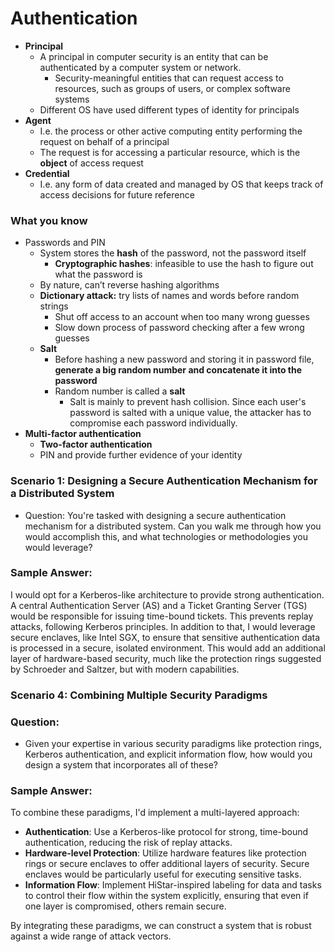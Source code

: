 # Authentication

* **Principal**
    * A principal in computer security is an entity that can be authenticated by a computer system or network.
      * Security-meaningful entities that can request access to resources, such as groups of users, or complex software systems
    * Different OS have used different types of identity for principals
* **Agent**
    * I.e. the process or other active computing entity performing the request on behalf of a principal
    * The request is for accessing a particular resource, which is the **object** of access request
* **Credential**
    * I.e. any form of data created and managed by OS that keeps track of access decisions for future reference

### What you know

* Passwords and PIN
    * System stores the **hash** of the password, not the password itself
        * **Cryptographic hashes**: infeasible to use the hash to figure out what the password is
    * By nature, can’t reverse hashing algorithms
    * **Dictionary attack:** try lists of names and words before random strings
        * Shut off access to an account when too many wrong guesses
        * Slow down process of password checking after a few wrong guesses
    * **Salt**
        * Before hashing a new password and storing it in password file, **generate a big random number and concatenate it into the password**
        * Random number is called a **salt**
          * Salt is mainly to prevent hash collision. Since each user's password is salted with a unique value, the attacker has to compromise each password individually.
* **Multi-factor authentication**
    * **Two-factor authentication**
    * PIN and provide further evidence of your identity


### Scenario 1: Designing a Secure Authentication Mechanism for a Distributed System

* Question:
You're tasked with designing a secure authentication mechanism for a distributed system. Can you walk me through how you would accomplish this, and what technologies or methodologies you would leverage?

### Sample Answer:

I would opt for a Kerberos-like architecture to provide strong authentication. A central Authentication Server (AS) and a Ticket Granting Server (TGS) would be responsible for issuing time-bound tickets. This prevents replay attacks, following Kerberos principles. In addition to that, I would leverage secure enclaves, like Intel SGX, to ensure that sensitive authentication data is processed in a secure, isolated environment. This would add an additional layer of hardware-based security, much like the protection rings suggested by Schroeder and Saltzer, but with modern capabilities.


### Scenario 4: Combining Multiple Security Paradigms

### Question:

* Given your expertise in various security paradigms like protection rings, Kerberos authentication, and explicit information flow, how would you design a system that incorporates all of these?

### Sample Answer:

To combine these paradigms, I'd implement a multi-layered approach:

* **Authentication**: Use a Kerberos-like protocol for strong, time-bound authentication, reducing the risk of replay attacks.
* **Hardware-level Protection**: Utilize hardware features like protection rings or secure enclaves to offer additional layers of security. Secure enclaves would be particularly useful for executing sensitive tasks.
* **Information Flow**: Implement HiStar-inspired labeling for data and tasks to control their flow within the system explicitly, ensuring that even if one layer is compromised, others remain secure.

By integrating these paradigms, we can construct a system that is robust against a wide range of attack vectors.